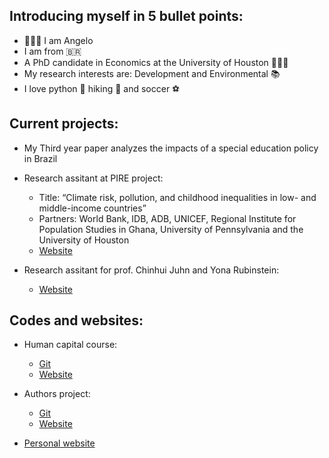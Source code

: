 ## Introducing myself in 5 bullet points:
 
* 🙋🏽‍♂️ I am Angelo 
* I am from 🇧🇷
* A PhD candidate in Economics at the University of Houston 👨🏽‍🎓
* My research interests are: Development and Environmental 📚
* I love python 🐍 hiking 🥾 and soccer ⚽

## Current projects:

* My Third year paper analyzes the impacts of a special education policy in Brazil

* Research assitant at PIRE project:
  - Title: “Climate risk, pollution, and childhood inequalities in
low- and middle-income countries”
  - Partners: World Bank, IDB, ADB, UNICEF, Regional Institute for Population Studies in Ghana, University of Pennsylvania and the University of Houston
  - [Website](https://ceci.sas.upenn.edu)
  
* Research assitant for prof. Chinhui Juhn and Yona Rubinstein:
  - [Website](https://angelosant0s.github.io/authors-project/md/intro.html)

## Codes and websites:

* Human capital course:
  - [Git](https://github.com/AngeloSant0s/human-capital)
  - [Website](https://angelosant0s.github.io/human-capital/md/intro.html)

* Authors project:
  - [Git](https://github.com/AngeloSant0s/authors-project)
  - [Website](https://angelosant0s.github.io/authors-project/md/intro.html)

* [Personal website](https://angelosantos.netlify.app)

<!---
AngeloSant0s/AngeloSant0s is a ✨ special ✨ repository because its `README.md` (this file) appears on your GitHub profile.
You can click the Preview link to take a look at your changes.
--->
